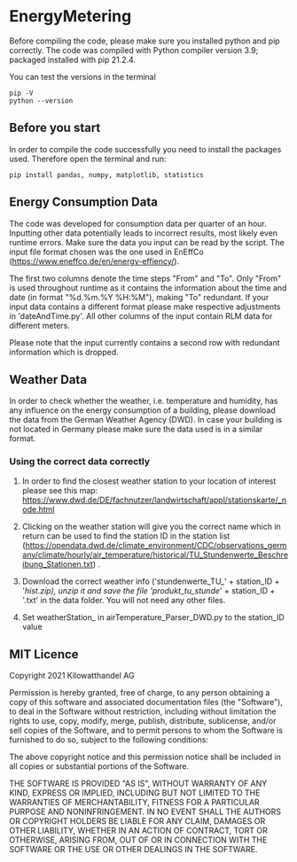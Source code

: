 # EnergyMetering

Before compiling the code, please make sure you installed python and pip correctly. 
The code was  compiled with Python compiler version 3.9; packaged installed with pip 21.2.4.

You can test the versions in the terminal

```shell script
pip -V
python --version
```

## Before you start

In order to compile the code successfully you need to install the packages used. Therefore open 
the terminal and run:

```shell script
pip install pandas, numpy, matplotlib, statistics
```

## Energy Consumption Data
The code was developed for consumption data per quarter of an hour. Inputting other data potentially
leads to incorrect results, most likely even runtime errors. Make sure the data you input can be read
by the script. The input file format chosen was the one used in EnEffCo (https://www.eneffco.de/en/energy-effiency/).

The first two columns denote the time steps "From" and "To". Only "From" is used throughout runtime as
it contains the information about the time and date (in format "%d.%m.%Y %H:%M"), making "To" 
redundant. If your input data contains a different format please make respective adjustments in
'dateAndTime.py'. All other columns of the input contain RLM data for different meters.

Please note that the input currently contains a second row with redundant information which is
dropped.


## Weather Data
In order to check whether the weather, i.e. temperature and humidity, has any influence on the energy 
consumption of a building, please download the data from the German Weather Agency (DWD). In case
your building is not located in Germany please make sure the data used is in a similar format.

### Using the correct data correctly

1. In order to find the closest weather station to your location of interest please see this map: 
https://www.dwd.de/DE/fachnutzer/landwirtschaft/appl/stationskarte/_node.html

2. Clicking on the weather station will give you the correct name which in return can be used to
find the station ID in the station list (https://opendata.dwd.de/climate_environment/CDC/observations_germany/climate/hourly/air_temperature/historical/TU_Stundenwerte_Beschreibung_Stationen.txt)
. 
3. Download the correct weather info ('stundenwerte_TU_' + station_ID + '_hist.zip), unzip it and 
save the file 'produkt_tu_stunde_' + station_ID + '.txt' in the data folder. You will not 
need any other files.

4. Set weatherStation_ in airTemperature_Parser_DWD.py to the station_ID value

## MIT Licence
Copyright 2021 Kilowatthandel AG

Permission is hereby granted, free of charge, to any person obtaining a copy of this software and associated 
documentation files (the "Software"), to deal in the Software without restriction, including without limitation the 
rights to use, copy, modify, merge, publish, distribute, sublicense, and/or sell copies of the Software, and to permit 
persons to whom the Software is furnished to do so, subject to the following conditions:

The above copyright notice and this permission notice shall be included in all copies or substantial portions of the 
Software.

THE SOFTWARE IS PROVIDED "AS IS", WITHOUT WARRANTY OF ANY KIND, EXPRESS OR IMPLIED, INCLUDING BUT NOT LIMITED TO THE 
WARRANTIES OF MERCHANTABILITY, FITNESS FOR A PARTICULAR PURPOSE AND NONINFRINGEMENT. IN NO EVENT SHALL THE AUTHORS OR 
COPYRIGHT HOLDERS BE LIABLE FOR ANY CLAIM, DAMAGES OR OTHER LIABILITY, WHETHER IN AN ACTION OF CONTRACT, TORT OR 
OTHERWISE, ARISING FROM, OUT OF OR IN CONNECTION WITH THE SOFTWARE OR THE USE OR OTHER DEALINGS IN THE SOFTWARE.


